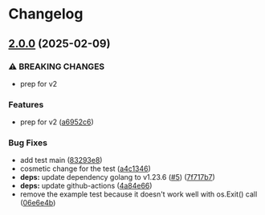 # Changelog

## [2.0.0](https://github.com/nabeken/nagiosplugin/compare/v1.1.1...v2.0.0) (2025-02-09)


### ⚠ BREAKING CHANGES

* prep for v2

### Features

* prep for v2 ([a6952c6](https://github.com/nabeken/nagiosplugin/commit/a6952c612841903d257742c04f2dc16137209707))


### Bug Fixes

* add test main ([83293e8](https://github.com/nabeken/nagiosplugin/commit/83293e87b3b3fecbfb01e74248e23c5d5a5753f0))
* cosmetic change for the test ([a4c1346](https://github.com/nabeken/nagiosplugin/commit/a4c13460c2e8e4c5dc5827536ffc0054aab8d022))
* **deps:** update dependency golang to v1.23.6 ([#5](https://github.com/nabeken/nagiosplugin/issues/5)) ([7f717b7](https://github.com/nabeken/nagiosplugin/commit/7f717b7668f7fd54169eb0cbe04a4211e06ed34d))
* **deps:** update github-actions ([4a84e66](https://github.com/nabeken/nagiosplugin/commit/4a84e667ed38e7048e440747d695581bb6344bfd))
* remove the example test because it doesn't work well with os.Exit() call ([06e6e4b](https://github.com/nabeken/nagiosplugin/commit/06e6e4b8681c5609d08347046036a6baded25f9e))
